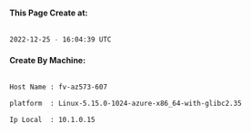 
   
#### This Page Create at:

```bash

2022-12-25 - 16:04:39 UTC

```

#### Create By Machine:

```bash

Host Name : fv-az573-607

platform  : Linux-5.15.0-1024-azure-x86_64-with-glibc2.35

Ip Local  : 10.1.0.15

```

